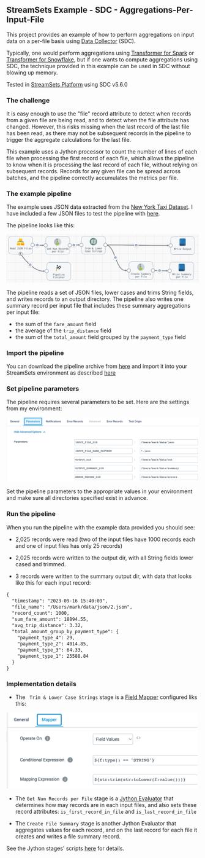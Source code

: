 ## StreamSets Example - SDC - Aggregations-Per-Input-File
This project provides an example of how to perform aggregations on input data on a per-file basis using [Data Collector](https://streamsets.com/products/data-collector-engine/) (SDC). 

Typically, one would perform aggregations using [Transformer for Spark](https://streamsets.com/products/transformer-etl-engine/) or [Transformer for Snowflake](https://streamsets.com/products/transformer-snowflake/), but if one wants to compute aggregations using SDC, the technique provided in this example can be used in SDC without blowing up memory.

Tested in [StreamSets Platform](https://streamsets.com/products/) using SDC v5.6.0

### The challenge

It is easy enough to use the "file" record attribute to detect when records from a given file are being read, and to detect when the file attribute has changed. However, this risks missing when the last record of the last file has been read, as there may not be subsequent records in the pipeline to trigger the aggregate calculations for the last file.

This example uses a Jython processor to count the number of lines of each file when processing the first record of each file, which allows the pipeline to know when it is processing the last record of each file, without relying on subsequent records.  Records for any given file can be spread across batches, and the pipeline correctly accumulates the metrics per file.

### The example pipeline

The example uses JSON data extracted from the [New York Taxi Dataset](https://www.nyc.gov/site/tlc/about/tlc-trip-record-data.page). I have included a few JSON files to test the pipeline with [here](input-data/).

The pipeline looks like this:

<img src="images/pipeline.png" alt="pipeline" width="700"/>

The pipeline reads a set of JSON files, lower cases and trims String fields, and writes records to an output directory.  The pipeline also writes one summary record per input file that includes these summary aggregations per input file:

 - the sum of the <code>fare_amount</code> field
 - the average of the <code>trip_distance</code> field
 - the sum of the <code>total_amount</code> field grouped by the <code>payment_type</code> field




### Import the pipeline

You can download the pipeline archive from [here](pipelines/) and import it into your StreamSets environment as described [here](https://docs.streamsets.com/portal/platform-controlhub/controlhub/UserGuide/ExportImport/Importing.html#task_qr5_szm_qx)

### Set pipeline parameters

The pipeline requires several parameters to be set. Here are the settings from my environment:

<img src="images/params.png" alt="params" width="700"/>

Set the pipeline parameters to the appropriate values in your environment and make sure all directories specified exist in advance.

### Run the pipeline
When you run the pipeline with the example data provided you should see:

-  2,025 records were read (two of the  input files have 1000 records each and one of input files has only 25 records)

- 2,025 records were written to the output dir, with all String fields lower cased and trimmed.

- 3 records were written to the summary output dir, with data that looks like this for each input record:

```
{
  "timestamp": "2023-09-16 15:40:09",
  "file_name": "/Users/mark/data/json/2.json",
  "record_count": 1000,
  "sum_fare_amount": 18894.55,
  "avg_trip_distance": 3.32,
  "total_amount_group_by_payment_type": {
    "payment_type_4": 29,
    "payment_type_2": 4014.85,
    "payment_type_3": 64.33,
    "payment_type_1": 25588.84
  }
}
```
### Implementation details

- The <code> Trim & Lower Case Strings</code> stage is a [Field Mapper](https://docs.streamsets.com/portal/platform-datacollector/latest/datacollector/UserGuide/Processors/FieldMapper.html#concept_q5y_tdq_xgb) configured liks this:

<img src="images/mapper.png" alt="mapper" width="500"/>

- The <code>Get Num Records per File</code> stage is a [Jython Evaluator](https://docs.streamsets.com/portal/platform-datacollector/latest/datacollector/UserGuide/Processors/Jython.html#concept_a1h_lkf_lr) that determines how may records are in each input files, and also sets these record attributes: <code>is_first_record_in_file</code> and <code>is_last_record_in_file</code>

- The <code>Create File Summary</code> stage is another Jython Evaluator that aggregates values for each record, and on the last record for each file it creates and writes a file summary record.

See the Jython stages' scripts [here](jython/) for details. 



 

